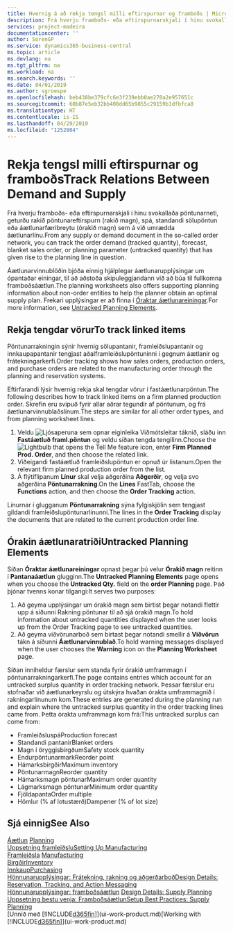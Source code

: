 ```yaml
---
title: Hvernig á að rekja tengsl milli eftirspurnar og framboðs | Microsoft Docs
description: Frá hverju framboðs- eða eftirspurnarskjali í hinu svokallaða pöntunarneti, geturðu rakið pöntunareftirspurn (rakið magn), spá, standandi sölupöntun eða áætlunarfæribreytu (órakið magn) sem á við umrædda áætlunarlínu.
services: project-madeira
documentationcenter: ''
author: SorenGP
ms.service: dynamics365-business-central
ms.topic: article
ms.devlang: na
ms.tgt_pltfrm: na
ms.workload: na
ms.search.keywords: ''
ms.date: 04/01/2019
ms.author: sgroespe
ms.openlocfilehash: beb438be379cfc6e3f239ebb0ae270a2e957651c
ms.sourcegitcommit: 60b87e5eb32bb408dd65b9855c29159b1dfbfca8
ms.translationtype: HT
ms.contentlocale: is-IS
ms.lasthandoff: 04/29/2019
ms.locfileid: "1252804"
---
```

# <a name="track-relations-between-demand-and-supply"></a><span data-ttu-id="df88a-103">Rekja tengsl milli eftirspurnar og framboðs</span><span class="sxs-lookup"><span data-stu-id="df88a-103">Track Relations Between Demand and Supply</span></span>
<span data-ttu-id="df88a-104">Frá hverju framboðs- eða eftirspurnarskjali í hinu svokallaða pöntunarneti, geturðu rakið pöntunareftirspurn (rakið magn), spá, standandi sölupöntun eða áætlunarfæribreytu (órakið magn) sem á við umrædda áætlunarlínu.</span><span class="sxs-lookup"><span data-stu-id="df88a-104">From any supply or demand document in the so-called order network, you can track the order demand (tracked quantity), forecast, blanket sales order, or planning parameter (untracked quantity) that has given rise to the planning line in question.</span></span>

<span data-ttu-id="df88a-105">Áætlunarvinnublöðin bjóða einnig hjálplegar áætlunarupplýsingar um ópantaðar einingar, til að aðstoða skipuleggjandann við að búa til fullkomna framboðsáætlun.</span><span class="sxs-lookup"><span data-stu-id="df88a-105">The planning worksheets also offers supporting planning information about non-order entities to help the planner obtain an optimal supply plan.</span></span> <span data-ttu-id="df88a-106">Frekari upplýsingar er að finna í [Óraktar áætlunareiningar](production-how-track-demand-supply.md#untracked-planning-elements).</span><span class="sxs-lookup"><span data-stu-id="df88a-106">For more information, see [Untracked Planning Elements](production-how-track-demand-supply.md#untracked-planning-elements).</span></span>

## <a name="to-track-linked-items"></a><span data-ttu-id="df88a-107">Rekja tengdar vörur</span><span class="sxs-lookup"><span data-stu-id="df88a-107">To track linked items</span></span>
<span data-ttu-id="df88a-108">Pöntunarrakningin sýnir hvernig sölupantanir, framleiðslupantanir og innkaupapantanir tengjast aðalframleiðslupöntuninni í gegnum áætlanir og frátekningarkerfi.</span><span class="sxs-lookup"><span data-stu-id="df88a-108">Order tracking shows how sales orders, production orders, and purchase orders are related to the manufacturing order through the planning and reservation systems.</span></span>

<span data-ttu-id="df88a-109">Eftirfarandi lýsir hvernig rekja skal tengdar vörur í fastáætlunarpöntun.</span><span class="sxs-lookup"><span data-stu-id="df88a-109">The following describes how to track linked items on a firm planned production order.</span></span> <span data-ttu-id="df88a-110">Skrefin eru svipuð fyrir allar aðrar tegundir af pöntunum, og frá áætlunarvinnublaðslínum.</span><span class="sxs-lookup"><span data-stu-id="df88a-110">The steps are similar for all other order types, and from planning worksheet lines.</span></span>

1. <span data-ttu-id="df88a-111">Veldu ![Ljósaperuna sem opnar eiginleika Viðmótsleitar](media/ui-search/search_small.png "Segðu mér hvað þú vilt gera") táknið, sláðu inn **Fastáætluð framl.pöntun** og veldu síðan tengda tengilinn.</span><span class="sxs-lookup"><span data-stu-id="df88a-111">Choose the ![Lightbulb that opens the Tell Me feature](media/ui-search/search_small.png "Tell me what you want to do") icon, enter **Firm Planned Prod. Order**, and then choose the related link.</span></span>
2. <span data-ttu-id="df88a-112">Viðeigandi fastáætluð framleiðslupöntun er opnuð úr listanum.</span><span class="sxs-lookup"><span data-stu-id="df88a-112">Open the relevant firm planned production order from the list.</span></span>
3. <span data-ttu-id="df88a-113">Á flýtiflipanum **Línur** skal velja aðgerðina **Aðgerðir**, og velja svo aðgerðina **Pöntunarrakning**.</span><span class="sxs-lookup"><span data-stu-id="df88a-113">On the **Lines** FastTab, choose the **Functions** action, and then choose the **Order Tracking** action.</span></span>

<span data-ttu-id="df88a-114">Línurnar í glugganum **Pöntunarrakning** sýna fylgiskjölin sem tengjast gildandi framleiðslupöntunarlínunni.</span><span class="sxs-lookup"><span data-stu-id="df88a-114">The lines in the **Order Tracking** display the documents that are related to the current production order line.</span></span>

## <a name="untracked-planning-elements"></a><span data-ttu-id="df88a-115">Órakin áætlunaratriði</span><span class="sxs-lookup"><span data-stu-id="df88a-115">Untracked Planning Elements</span></span>
<span data-ttu-id="df88a-116">Síðan **Óraktar áætlunareiningar** opnast þegar þú velur **Órakið magn** reitinn í **Pantanaáætlun** glugginn.</span><span class="sxs-lookup"><span data-stu-id="df88a-116">The **Untracked Planning Elements** page opens when you choose the **Untracked Qty.** field on the **order Planning** page.</span></span> <span data-ttu-id="df88a-117">Það þjónar tvenns konar tilgangi:</span><span class="sxs-lookup"><span data-stu-id="df88a-117">It serves two purposes:</span></span>

1. <span data-ttu-id="df88a-118">Að geyma upplýsingar um órakið magn sem birtist þegar notandi flettir upp á síðunni Rakning pöntunar til að sjá órakið magn.</span><span class="sxs-lookup"><span data-stu-id="df88a-118">To hold information about untracked quantities displayed when the user looks up from the Order Tracking page to see untracked quantities.</span></span>
2. <span data-ttu-id="df88a-119">Að geyma viðvörunarboð sem birtast þegar notandi smellir á **Viðvörun** tákn á síðunni **Áætlunarvinnublað**.</span><span class="sxs-lookup"><span data-stu-id="df88a-119">To hold warning messages displayed when the user chooses the **Warning** icon on the **Planning Worksheet** page.</span></span>

<span data-ttu-id="df88a-120">Síðan inniheldur færslur sem standa fyrir órakið umframmagn í pöntunarrakningarkerfi.</span><span class="sxs-lookup"><span data-stu-id="df88a-120">The page contains entries which account for an untracked surplus quantity in order tracking network.</span></span> <span data-ttu-id="df88a-121">Þessar færslur eru stofnaðar við áætlunarkeyrslu og útskýra hvaðan órakta umframmagnið í rakningarlínunum kom.</span><span class="sxs-lookup"><span data-stu-id="df88a-121">These entries are generated during the planning run and explain where the untracked surplus quantity in the order tracking lines came from.</span></span> <span data-ttu-id="df88a-122">Þetta órakta umframmagn kom frá:</span><span class="sxs-lookup"><span data-stu-id="df88a-122">This untracked surplus can come from:</span></span>

- <span data-ttu-id="df88a-123">Framleiðsluspá</span><span class="sxs-lookup"><span data-stu-id="df88a-123">Production forecast</span></span>
- <span data-ttu-id="df88a-124">Standandi pantanir</span><span class="sxs-lookup"><span data-stu-id="df88a-124">Blanket orders</span></span>
- <span data-ttu-id="df88a-125">Magn í öryggisbirgðum</span><span class="sxs-lookup"><span data-stu-id="df88a-125">Safety stock quantity</span></span>
- <span data-ttu-id="df88a-126">Endurpöntunarmark</span><span class="sxs-lookup"><span data-stu-id="df88a-126">Reorder point</span></span>
- <span data-ttu-id="df88a-127">Hámarksbirgðir</span><span class="sxs-lookup"><span data-stu-id="df88a-127">Maximum inventory</span></span>
- <span data-ttu-id="df88a-128">Pöntunarmagn</span><span class="sxs-lookup"><span data-stu-id="df88a-128">Reorder quantity</span></span>
- <span data-ttu-id="df88a-129">Hámarksmagn pöntunar</span><span class="sxs-lookup"><span data-stu-id="df88a-129">Maximum order quantity</span></span>
- <span data-ttu-id="df88a-130">Lágmarksmagn pöntunar</span><span class="sxs-lookup"><span data-stu-id="df88a-130">Minimum order quantity</span></span>
- <span data-ttu-id="df88a-131">Fjöldapanta</span><span class="sxs-lookup"><span data-stu-id="df88a-131">Order multiple</span></span>
- <span data-ttu-id="df88a-132">Hömlur (% af lotustærð)</span><span class="sxs-lookup"><span data-stu-id="df88a-132">Dampener (% of lot size)</span></span>

## <a name="see-also"></a><span data-ttu-id="df88a-133">Sjá einnig</span><span class="sxs-lookup"><span data-stu-id="df88a-133">See Also</span></span>  
<span data-ttu-id="df88a-134">[Áætlun](production-planning.md) </span><span class="sxs-lookup"><span data-stu-id="df88a-134">[Planning](production-planning.md) </span></span>  
[<span data-ttu-id="df88a-135">Uppsetning framleiðslu</span><span class="sxs-lookup"><span data-stu-id="df88a-135">Setting Up Manufacturing</span></span>](production-configure-production-processes.md)  
<span data-ttu-id="df88a-136">[Framleiðsla](production-manage-manufacturing.md)  </span><span class="sxs-lookup"><span data-stu-id="df88a-136">[Manufacturing](production-manage-manufacturing.md)  </span></span>  
[<span data-ttu-id="df88a-137">Birgðir</span><span class="sxs-lookup"><span data-stu-id="df88a-137">Inventory</span></span>](inventory-manage-inventory.md)  
[<span data-ttu-id="df88a-138">Innkaup</span><span class="sxs-lookup"><span data-stu-id="df88a-138">Purchasing</span></span>](purchasing-manage-purchasing.md)  
[<span data-ttu-id="df88a-139">Hönnunarupplýsingar: Frátekning, rakning og aðgerðarboð</span><span class="sxs-lookup"><span data-stu-id="df88a-139">Design Details: Reservation, Tracking, and Action Messaging</span></span>](design-details-reservation-order-tracking-and-action-messaging.md)  
<span data-ttu-id="df88a-140">[Hönnunarupplýsingar: framboðsáætlun](design-details-supply-planning.md) </span><span class="sxs-lookup"><span data-stu-id="df88a-140">[Design Details: Supply Planning](design-details-supply-planning.md) </span></span>  
[<span data-ttu-id="df88a-141">Uppsetning bestu venja: Framboðsáætlun</span><span class="sxs-lookup"><span data-stu-id="df88a-141">Setup Best Practices: Supply Planning</span></span>](setup-best-practices-supply-planning.md)  
<span data-ttu-id="df88a-142">[Unnið með [!INCLUDE[d365fin](includes/d365fin_md.md)]](ui-work-product.md)</span><span class="sxs-lookup"><span data-stu-id="df88a-142">[Working with [!INCLUDE[d365fin](includes/d365fin_md.md)]](ui-work-product.md)</span></span>
